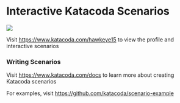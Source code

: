 # Interactive Katacoda Scenarios

[![](http://shields.katacoda.com/katacoda/hawkeye15/count.svg)](https://www.katacoda.com/hawkeye15 "Get your profile on Katacoda.com")

Visit https://www.katacoda.com/hawkeye15 to view the profile and interactive scenarios

### Writing Scenarios
Visit https://www.katacoda.com/docs to learn more about creating Katacoda scenarios

For examples, visit https://github.com/katacoda/scenario-example
